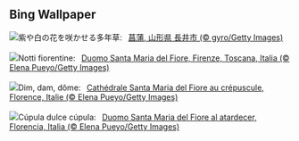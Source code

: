 ## Bing Wallpaper
![](https://www.bing.com/th?id=OHR.Ayame2024_JA-JP3356201078_UHD.jpg&w=1000)紫や白の花を咲かせる多年草:&nbsp;&ensp;[菖蒲, 山形県 長井市 (© gyro/Getty Images)](https://www.bing.com/th?id=OHR.Ayame2024_JA-JP3356201078_UHD.jpg)
<br><br/>
![](https://www.bing.com/th?id=OHR.FlorenceDuomo_IT-IT5589174181_UHD.jpg&w=1000)Notti fiorentine:&nbsp;&ensp;[Duomo Santa Maria del Fiore, Firenze, Toscana, Italia (© Elena Pueyo/Getty Images)](https://www.bing.com/th?id=OHR.FlorenceDuomo_IT-IT5589174181_UHD.jpg)
<br><br/>
![](https://www.bing.com/th?id=OHR.FlorenceDuomo_FR-FR6562213181_UHD.jpg&w=1000)Dim, dam, dôme:&nbsp;&ensp;[Cathédrale Santa Maria del Fiore au crépuscule, Florence, Italie (© Elena Pueyo/Getty Images)](https://www.bing.com/th?id=OHR.FlorenceDuomo_FR-FR6562213181_UHD.jpg)
<br><br/>
![](https://www.bing.com/th?id=OHR.FlorenceDuomo_ES-ES9598633460_UHD.jpg&w=1000)Cúpula dulce cúpula:&nbsp;&ensp;[Duomo Santa Maria del Fiore al atardecer, Florencia, Italia (© Elena Pueyo/Getty Images)](https://www.bing.com/th?id=OHR.FlorenceDuomo_ES-ES9598633460_UHD.jpg)
<br><br/>
